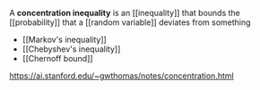 A **concentration inequality** is an [[inequality]] that bounds the [[probability]] that a [[random variable]] deviates from something

* [[Markov's inequality]]
* [[Chebyshev's inequality]]
* [[Chernoff bound]]

https://ai.stanford.edu/~gwthomas/notes/concentration.html